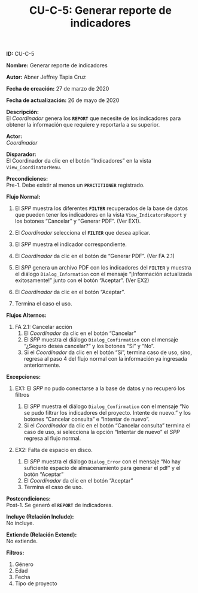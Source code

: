 ﻿---
layout: page
title: "CU-C-5: Generar reporte de indicadores"
permalink: /design-specification/uc-descriptions/coordinator/cu-c-5/
hide_hero: true
---

**ID:** CU-C-5

**Nombre:** Generar reporte de indicadores

**Autor:** Abner Jeffrey Tapia Cruz

**Fecha de creación:** 27 de marzo de 2020

**Fecha de actualización:** 26 de mayo de 2020

**Descripción:**  
El *Coordinador* genera los **`REPORT`** que necesite de los indicadores para obtener la información que requiere y reportarla a su superior.

**Actor:**  
*Coordinador*

**Disparador:**  
El Coordinador da clic en el botón “Indicadores” en la vista `View_CoordinatorMenu`.

**Precondiciones:**  
Pre-1. Debe existir al menos un **`PRACTITIONER`** registrado.

**Flujo Normal:**  

1. El *SPP* muestra los diferentes **`FILTER`** recuperados de la base de datos que pueden tener los indicadores en la vista `View_IndicatorsReport` y los botones “Cancelar” y “Generar PDF”. (Ver EX1).

2. El *Coordinador* selecciona el **`FILTER`** que desea aplicar.

3. El *SPP* muestra el indicador correspondiente.

4. El *Coordinador* da clic en el botón de “Generar PDF”. (Ver FA 2.1)

5. El *SPP* genera un archivo PDF con los indicadores del **`FILTER`** y muestra el diálogo `Dialog_Information` con el mensaje “¡Información actualizada exitosamente!” junto con el botón “Aceptar”. (Ver EX2)

6. El *Coordinador* da clic en el botón “Aceptar”.

7. Termina el caso el uso.

**Flujos Alternos:**  

1. FA 2.1: Cancelar acción
	1. El *Coordinador* da clic en el botón “Cancelar”
	2. El *SPP* muestra el diálogo `Dialog_Confirmation` con el mensaje “¿Seguro desea cancelar?” y los botones “Sí” y “No”.
	3. Si el *Coordinador* da clic en el botón “Sí”, termina caso de uso, sino, regresa al paso 4 del flujo normal con la información ya ingresada anteriormente.

**Excepciones:**  
1. EX1: El *SPP* no pudo conectarse a la base de datos y no recuperó los filtros

	1. El *SPP* muestra el diálogo `Dialog_Confirmation` con el mensaje “No se pudo filtrar los indicadores del proyecto. Intente de nuevo.” y los botones “Cancelar consulta” e “Intentar de nuevo”.
	2. Si el *Coordinador* da clic en el botón “Cancelar consulta” termina el caso de uso, si selecciona la opción “Intentar de nuevo” el *SPP* regresa al flujo normal.

2. EX2: Falta de espacio en disco.

	1. El *SPP* muestra el diálogo `Dialog_Error` con el mensaje “No hay suficiente espacio de almacenamiento para generar el pdf” y el botón “Aceptar”
	2. El *Coordinador* da clic en el botón “Aceptar”
	3. Termina el caso de uso.

**Postcondiciones:**  
Post-1. Se generó el **`REPORT`** de indicadores.

**Incluye (Relación Include):**  
No incluye.

**Extiende (Relación Extend):**  
No extiende.

**Filtros:**  
1. Género
2. Edad
3. Fecha
4. Tipo de proyecto
